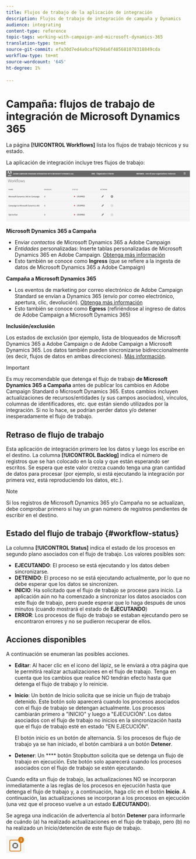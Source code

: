 ```yaml
---
title: Flujos de trabajo de la aplicación de integración
description: Flujos de trabajo de integración de campaña y Dynamics
audience: integrating
content-type: reference
topic-tags: working-with-campaign-and-microsoft-dynamics-365
translation-type: tm+mt
source-git-commit: efa30d7ed4a0caf929da6f485681078318849cda
workflow-type: tm+mt
source-wordcount: '645'
ht-degree: 1%

---
```



# Campaña: flujos de trabajo de integración de Microsoft Dynamics 365

La página **[!UICONTROL Workflows]** lista los flujos de trabajo técnicos y su estado.

La aplicación de integración incluye tres flujos de trabajo:

![](assets/do-not-localize/d365-to-acs-ui-page-workflows.png)

**Microsoft Dynamics 365 a Campaña**
* Enviar *contactos* de Microsoft Dynamics 365 a Adobe Campaign
* *Entidades* personalizadas: Inserte tablas personalizadas de Microsoft Dynamics 365 en Adobe Campaign. [Obtenga más información](../../integrating/using/d365-acs-using-the-integration.md#data-flows)
* Esto también se conoce como **Ingress** (que se refiere a la ingesta de datos de Microsoft Dynamics 365 a Adobe Campaign)

**Campaña a Microsoft Dynamics 365**
* Los eventos de marketing por correo electrónico de Adobe Campaign Standard se envían a Dynamics 365 (envío por correo electrónico, apertura, clic, devolución). [Obtenga más información](../../integrating/using/d365-acs-using-the-integration.md#email-marketing-event-flow)
* Esto también se conoce como **Egress** (refiriéndose al ingreso de datos de Adobe Campaign a Microsoft Dynamics 365)

**Inclusión/exclusión**

Los estados de exclusión (por ejemplo, lista de bloqueados de Microsoft Dynamics 365 a Adobe Campaign o de Adobe Campaign a Microsoft Dynamics 365. Los datos también pueden sincronizarse bidireccionalmente (es decir, flujos de datos en ambas direcciones). [Más información](../../integrating/using/d365-acs-self-service-app-data-sync.md#opt-in-out-wf).

>[!IMPORTANT]
>
>Es muy recomendable que detenga el flujo de trabajo **de Microsoft Dynamics 365 a Campaña** antes de publicar los cambios en Adobe Campaign Standard o Microsoft Dynamics 365. Estos cambios incluyen actualizaciones de recursos/entidades (y sus campos asociados), vínculos, columnas de identificadores, etc. que están siendo utilizados por la integración. Si no lo hace, se podrían perder datos y/o detener inesperadamente el flujo de trabajo.

## Retraso de flujo de trabajo

Esta aplicación de integración primero lee los datos y luego los escribe en el destino. La columna **[!UICONTROL Backlog]** indica el número de registros que se han colocado en la cola y que están esperando ser escritos. Se espera que este valor crezca cuando tenga una gran cantidad de datos para procesar (por ejemplo, si está ejecutando la integración por primera vez, está reproduciendo los datos, etc.).

>[!NOTE]
>Si los registros de Microsoft Dynamics 365 y/o Campaña no se actualizan, debe comprobar primero si hay un gran número de registros pendientes de escribir en el destino.


## Estado del flujo de trabajo {#workflow-status}

La columna **[!UICONTROL Status]** indica el estado de los procesos en segundo plano asociados con el flujo de trabajo. Los valores posibles son:

* **EJECUTANDO**: El proceso se está ejecutando y los datos deben sincronizarse.
* **DETENIDO**: El proceso no se está ejecutando actualmente, por lo que no debe esperar que los datos se sincronizen.
* **INICIO**: Ha solicitado que el flujo de trabajo se procese para inicio. La aplicación aún no ha comenzado a sincronizar los datos asociados con este flujo de trabajo, pero puede esperar que lo haga después de unos minutos (cuando mostrará el estado de **EJECUTANDO**)
* **ERROR**: Los procesos de flujo de trabajo se estaban ejecutando pero se encontraron errores y no se pudieron recuperar de ellos.

## Acciones disponibles

A continuación se enumeran las posibles acciones.

* **Editar**: Al hacer clic en el icono del lápiz, se le enviará a otra página que le permitirá realizar actualizaciones en el flujo de trabajo. Tenga en cuenta que los cambios que realice NO tendrán efecto hasta que detenga el flujo de trabajo y lo reinicie.

* **Inicio**: Un botón de Inicio solicita que se inicie un flujo de trabajo detenido. Este botón solo aparecerá cuando los procesos asociados con el flujo de trabajo se detengan actualmente. Los procesos cambiarán primero a &quot;INICIO&quot; y luego a &quot;EJECUCIÓN&quot;. Los datos asociados con el flujo de trabajo no inicios en la sincronización hasta que el flujo de trabajo esté en estado &quot;EN EJECUCIÓN&quot;.

   El botón inicio es un botón de alternancia. Si los procesos de flujo de trabajo ya se han iniciado, el botón cambiará a un botón **Detener**.

* **Detener**: Un  **** botón Stopbutton solicita que se detenga un flujo de trabajo en ejecución. Este botón solo aparecerá cuando los procesos asociados con el flujo de trabajo se estén ejecutando.

Cuando edita un flujo de trabajo, las actualizaciones NO se incorporan inmediatamente a las reglas de los procesos en ejecución hasta que detenga el flujo de trabajo y, a continuación, haga clic en el botón **Inicio**. A continuación, las actualizaciones se incorporan a los procesos en ejecución (una vez que el proceso vuelve a un estado **EJECUTANDO**).

Se agrega una indicación de advertencia al botón **Detener** para informarle de cuándo (a) ha realizado actualizaciones en el flujo de trabajo, pero (b) no ha realizado un Inicio/detención de este flujo de trabajo.

![](assets/do-not-localize/d365-to-acs-icon-stop-with-changes.png)
